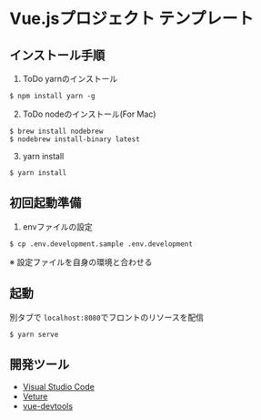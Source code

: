 # Vue.jsプロジェクト テンプレート

## インストール手順

1. ToDo yarnのインストール
```$xslt
$ npm install yarn -g
```
2. ToDo nodeのインストール(For Mac)
```$xslt
$ brew install nodebrew
$ nodebrew install-binary latest
```
3. yarn install
```$xslt
$ yarn install
```

## 初回起動準備
1. envファイルの設定
```$xslt
$ cp .env.development.sample .env.development
```
※ 設定ファイルを自身の環境と合わせる

## 起動

別タブで `localhost:8080`でフロントのリソースを配信
```
$ yarn serve
```

## 開発ツール
- [Visual Studio Code](https://code.visualstudio.com/)
- [Veture](https://marketplace.visualstudio.com/items?itemName=octref.vetur)
- [vue-devtools](https://github.com/vuejs/vue-devtools)
